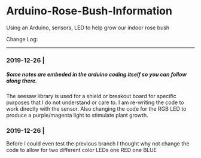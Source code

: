 # Arduino-Rose-Bush-Information
Using an Arduino, sensors, LED to help grow our indoor rose bush

Change Log:

---

### 2019-12-26 |
##### Some notes are embeded in the arduino coding itself so you can follow along there.
The seesaw library is used for a shield or breakout board for specific purposes that I do not understand or care to. 
I am re-writing the code to work directly with the sensor. Also changing the code for the RGB LED to produce a purple/magenta light to stimulate plant growth.

### 2019-12-26 |
Before I could even test the previous branch I thought why not change the code to allow for two different color LEDs one RED one BLUE
